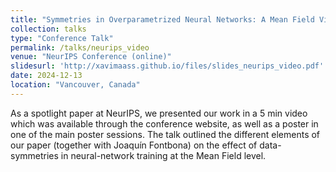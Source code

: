 ```yaml
---
title: "Symmetries in Overparametrized Neural Networks: A Mean Field View"
collection: talks
type: "Conference Talk"
permalink: /talks/neurips_video
venue: "NeurIPS Conference (online)"
slidesurl: 'http://xavimaass.github.io/files/slides_neurips_video.pdf'
date: 2024-12-13
location: "Vancouver, Canada"
---
```


As a spotlight paper at NeurIPS, we presented our work in a 5 min video which was available through the conference website, as well as a poster in one of the main poster sessions. The talk outlined the different elements of our paper (together with Joaquín Fontbona) on the effect of data-symmetries in neural-network training at the Mean Field level.
